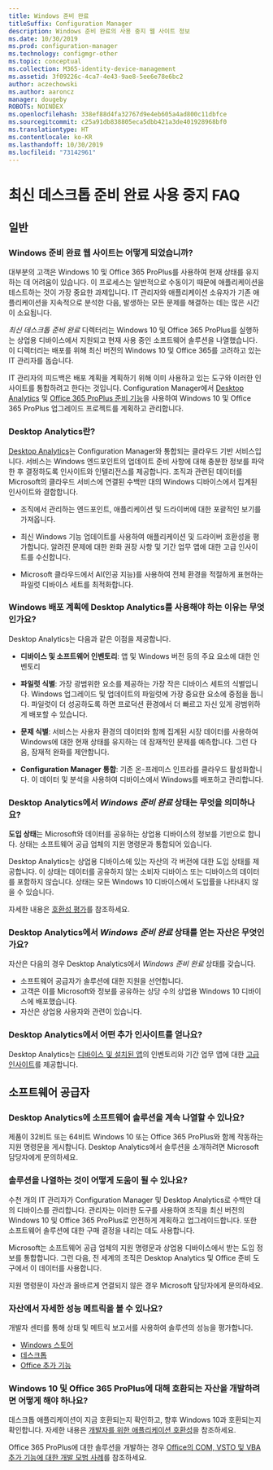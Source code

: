 ```yaml
---
title: Windows 준비 완료
titleSuffix: Configuration Manager
description: Windows 준비 완료의 사용 중지 웹 사이트 정보
ms.date: 10/30/2019
ms.prod: configuration-manager
ms.technology: configmgr-other
ms.topic: conceptual
ms.collection: M365-identity-device-management
ms.assetid: 3f09226c-4ca7-4e43-9ae8-5ee6e78e6bc2
author: aczechowski
ms.author: aaroncz
manager: dougeby
ROBOTS: NOINDEX
ms.openlocfilehash: 338ef88d4fa32767d9e4eb605a4ad800c11dbfce
ms.sourcegitcommit: c25a91db838805eca5dbb421a3de401928968bf0
ms.translationtype: HT
ms.contentlocale: ko-KR
ms.lasthandoff: 10/30/2019
ms.locfileid: "73142961"
---
```

# <a name="ready-for-modern-desktop-retirement-faq"></a>최신 데스크톱 준비 완료 사용 중지 FAQ

<!-- placeholder -->

## <a name="general"></a>일반

### <a name="what-happened-to-the-ready-for-windows-website"></a>Windows 준비 완료 웹 사이트는 어떻게 되었습니까?

대부분의 고객은 Windows 10 및 Office 365 ProPlus를 사용하여 현재 상태를 유지하는 데 어려움이 있습니다. 이 프로세스는 일반적으로 수동이기 때문에 애플리케이션을 테스트하는 것이 가장 중요한 과제입니다. IT 관리자와 애플리케이션 소유자가 기존 애플리케이션을 지속적으로 분석한 다음, 발생하는 모든 문제를 해결하는 데는 많은 시간이 소요됩니다.

*최신 데스크톱 준비 완료* 디렉터리는 Windows 10 및 Office 365 ProPlus를 실행하는 상업용 디바이스에서 지원되고 현재 사용 중인 소프트웨어 솔루션을 나열했습니다. 이 디렉터리는 배포를 위해 최신 버전의 Windows 10 및 Office 365를 고려하고 있는 IT 관리자를 돕습니다.

IT 관리자의 피드백은 배포 계획을 계획하기 위해 이미 사용하고 있는 도구와 이러한 인사이트를 통합하려고 한다는 것입니다. Configuration Manager에서 [Desktop Analytics](https://aka.ms/dadocs) 및 [Office 365 ProPlus 준비 기능](https://docs.microsoft.com/deployoffice/readiness-tools#office-365-proplus-readiness-features-in-configuration-manager-current-branch)을 사용하여 Windows 10 및 Office 365 ProPlus 업그레이드 프로젝트를 계획하고 관리합니다. 

### <a name="what-is-desktop-analytics"></a>Desktop Analytics란?

[Desktop Analytics](https://aka.ms/dadocs)는 Configuration Manager와 통합되는 클라우드 기반 서비스입니다. 서비스는 Windows 엔드포인트의 업데이트 준비 사항에 대해 충분한 정보를 파악한 후 결정하도록 인사이트와 인텔리전스를 제공합니다. 조직과 관련된 데이터를 Microsoft의 클라우드 서비스에 연결된 수백만 대의 Windows 디바이스에서 집계된 인사이트와 결합합니다.

-   조직에서 관리하는 엔드포인트, 애플리케이션 및 드라이버에 대한 포괄적인 보기를 가져옵니다.

-   최신 Windows 기능 업데이트를 사용하여 애플리케이션 및 드라이버 호환성을 평가합니다. 알려진 문제에 대한 완화 권장 사항 및 기간 업무 앱에 대한 고급 인사이트를 수신합니다.

-   Microsoft 클라우드에서 AI(인공 지능)를 사용하여 전체 환경을 적절하게 표현하는 파일럿 디바이스 세트를 최적화합니다.

### <a name="why-should-i-use-desktop-analytics-for-my-windows-deployment-plans"></a>Windows 배포 계획에 Desktop Analytics를 사용해야 하는 이유는 무엇인가요?

Desktop Analytics는 다음과 같은 이점을 제공합니다.

-   **디바이스 및 소프트웨어 인벤토리**: 앱 및 Windows 버전 등의 주요 요소에 대한 인벤토리

-   **파일럿 식별**: 가장 광범위한 요소를 제공하는 가장 작은 디바이스 세트의 식별입니다. Windows 업그레이드 및 업데이트의 파일럿에 가장 중요한 요소에 중점을 둡니다. 파일럿이 더 성공하도록 하면 프로덕션 환경에서 더 빠르고 자신 있게 광범위하게 배포할 수 있습니다.

-   **문제 식별**: 서비스는 사용자 환경의 데이터와 함께 집계된 시장 데이터를 사용하여 Windows에 대한 현재 상태를 유지하는 데 잠재적인 문제를 예측합니다. 그런 다음, 잠재적 완화를 제안합니다.

-   **Configuration Manager 통합**: 기존 온-프레미스 인프라를 클라우드 활성화합니다. 이 데이터 및 분석을 사용하여 디바이스에서 Windows를 배포하고 관리합니다.

### <a name="what-does-the-ready-for-windows-status-mean-in-desktop-analytics"></a>Desktop Analytics에서 *Windows 준비 완료* 상태는 무엇을 의미하나요?

**도입 상태**는 Microsoft와 데이터를 공유하는 상업용 디바이스의 정보를 기반으로 합니다. 상태는 소프트웨어 공급 업체의 지원 명령문과 통합되어 있습니다.

Desktop Analytics는 상업용 디바이스에 있는 자산의 각 버전에 대한 도입 상태를 제공합니다. 이 상태는 데이터를 공유하지 않는 소비자 디바이스 또는 디바이스의 데이터를 포함하지 않습니다. 상태는 모든 Windows 10 디바이스에서 도입률을 나타내지 않을 수 있습니다.

자세한 내용은 [호환성 평가](/sccm/desktop-analytics/compat-assessment#ready-for-windows)를 참조하세요.

### <a name="what-assets-get-the-ready-for-windows-status-in-desktop-analytics"></a>Desktop Analytics에서 *Windows 준비 완료* 상태를 얻는 자산은 무엇인가요? 

자산은 다음의 경우 Desktop Analytics에서 *Windows 준비 완료* 상태를 갖습니다.

-   소프트웨어 공급자가 솔루션에 대한 지원을 선언합니다.
-   고객은 이를 Microsoft와 정보를 공유하는 상당 수의 상업용 Windows 10 디바이스에 배포했습니다.
-   자산은 상업용 사용자와 관련이 있습니다.

### <a name="what-additional-insights-do-i-get-in-desktop-analytics"></a>Desktop Analytics에서 어떤 추가 인사이트를 얻나요?

Desktop Analytics는 [디바이스 및 설치된 앱](/sccm/desktop-analytics/about-assets)의 인벤토리와 기간 업무 앱에 대한 [고급 인사이트](/sccm/desktop-analytics/compat-assessment#advanced-insights)를 제공합니다. 

## <a name="software-providers"></a>소프트웨어 공급자

### <a name="can-i-still-list-my-software-solution-in-desktop-analytics"></a>Desktop Analytics에 소프트웨어 솔루션을 계속 나열할 수 있나요?

제품이 32비트 또는 64비트 Windows 10 또는 Office 365 ProPlus와 함께 작동하는 지원 명령문을 게시합니다. Desktop Analytics에서 솔루션을 소개하려면 Microsoft 담당자에게 문의하세요.

### <a name="how-can-listing-my-solutions-benefit-me"></a>솔루션을 나열하는 것이 어떻게 도움이 될 수 있나요?

수천 개의 IT 관리자가 Configuration Manager 및 Desktop Analytics로 수백만 대의 디바이스를 관리합니다. 관리자는 이러한 도구를 사용하여 조직을 최신 버전의 Windows 10 및 Office 365 ProPlus로 안전하게 계획하고 업그레이드합니다. 또한 소프트웨어 솔루션에 대한 구매 결정을 내리는 데도 사용합니다.

Microsoft는 소프트웨어 공급 업체의 지원 명령문과 상업용 디바이스에서 받는 도입 정보를 통합합니다. 그런 다음, 전 세계의 조직은 Desktop Analytics 및 Office 준비 도구에서 이 데이터를 사용합니다. 

지원 명령문이 자산과 올바르게 연결되지 않은 경우 Microsoft 담당자에게 문의하세요.

### <a name="can-i-see-detailed-performance-metrics-on-my-assets"></a>자산에서 자세한 성능 메트릭을 볼 수 있나요?

개발자 센터를 통해 상태 및 메트릭 보고서를 사용하여 솔루션의 성능을 평가합니다. 

- [Windows 스토어](https://docs.microsoft.com/windows/uwp/publish/health-report)
- [데스크톱](https://docs.microsoft.com/windows/desktop/appxpkg/windows-desktop-application-program)
- [Office 추가 기능](https://docs.microsoft.com/office/dev/store/update-unpublish-and-view-metrics) 

### <a name="how-can-i-develop-compatible-assets-for-windows-10-and-office-365-proplus"></a>Windows 10 및 Office 365 ProPlus에 대해 호환되는 자산을 개발하려면 어떻게 해야 하나요?

데스크톱 애플리케이션이 지금 호환되는지 확인하고, 향후 Windows 10과 호환되는지 확인합니다. 자세한 내용은 [개발자를 위한 애플리케이션 호환성](https://developer.microsoft.com/windows/desktop/app-compatibility)을 참조하세요.

Office 365 ProPlus에 대한 솔루션을 개발하는 경우 [Office의 COM, VSTO 및 VBA 추가 기능에 대한 개발 모범 사례](https://docs.microsoft.com/visualstudio/vsto/development-best-practices-for-com-vsto-and-vba-add-ins-in-office)를 참조하세요.
